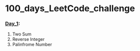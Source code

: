 # 100_days_LeetCode_challenge

### [Day_1]:
  1. Two Sum
  2. Reverse Integer
  3. Palinfrome Number
  
  [Day_1]: https://github.com/shahriar100/100_days_LeetCode_challenge/tree/master/Day_1
